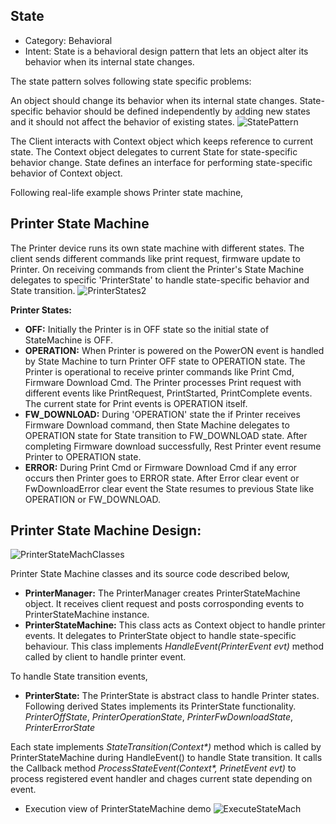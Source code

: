 ## State
* Category: Behavioral
* Intent:  State is a behavioral design pattern that lets an object alter its behavior when its internal state changes.
 
The state pattern solves following state specific problems:

An object should change its behavior when its internal state changes.
State-specific behavior should be defined independently by adding new states and it should not affect the behavior of existing states.
![StatePattern](https://user-images.githubusercontent.com/6056609/71622284-ae0b0e80-2bfa-11ea-9ef4-acaabdad4279.png)

The Client interacts with Context object which keeps reference to current state. The Context object delegates to current State for state-specific behavior change. State defines an interface for performing state-specific behavior of Context object.

Following real-life example shows Printer state machine,

## Printer State Machine
The Printer device runs its own state machine with different states. The client sends different commands like print request, firmware update to Printer. On receiving commands from client the Printer's State Machine delegates to specific 'PrinterState' to handle state-specific behavior and State transition.
![PrinterStates2](https://user-images.githubusercontent.com/6056609/71623008-941ffa80-2bff-11ea-9a37-f39aeb91343e.png)

**Printer States:**
* **OFF:** Initially the Printer is in OFF state so the initial state of StateMachine is OFF.
* **OPERATION:** When Printer is powered on the PowerON event is handled by State Machine to turn Printer OFF state to OPERATION state.
The Printer is operational to receive printer commands like Print Cmd, Firmware Download Cmd.
The Printer processes Print request with different events like PrintRequest, PrintStarted, PrintComplete events. The current state for Print events is OPERATION itself.
* **FW_DOWNLOAD:** During 'OPERATION' state the if Printer receives Firmware Download command, then State Machine delegates to OPERATION state for State transition to FW_DOWNLOAD state. After completing Firmware download successfully, Rest Printer event resume Printer to OPERATION state.
* **ERROR:** During Print Cmd or Firmware Download Cmd if any error occurs then Printer goes to ERROR state. After Error clear event or FwDownloadError clear event the State resumes to previous State like OPERATION or FW_DOWNLOAD.

## Printer State Machine Design:
![PrinterStateMachClasses](https://user-images.githubusercontent.com/6056609/71623438-9cc60000-2c02-11ea-91cb-4db9cfe4f698.png)

Printer State Machine classes and its source code described below,
* **PrinterManager:** The PrinterManager creates PrinterStateMachine object. It receives client request and posts corrosponding events to PrinterStateMachine instance.
* **PrinterStateMachine:** This class acts as Context object to handle printer events. It delegates to PrinterState object to handle state-specific behaviour. This class implements _HandleEvent(PrinterEvent evt)_ method called by client to handle printer event.

To handle State transition events,


 
* **PrinterState:** The PrinterState is abstract class to handle Printer states. Following derived States implements its PrinterState functionality.\
_PrinterOffState_,
_PrinterOperationState_,
_PrinterFwDownloadState_,
_PrinterErrorState_

Each state implements _StateTransition(Context*)_ method which is called by PrinterStateMachine during HandleEvent() to handle State transition. It calls the Callback method _ProcessStateEvent(Context*, PrinetEvent evt)_ to process registered event handler and chages current state depending on event.

* Execution view of PrinterStateMachine demo
![ExecuteStateMach](https://user-images.githubusercontent.com/6056609/71624040-891c9880-2c06-11ea-9e6f-bed5d405aea3.png)
